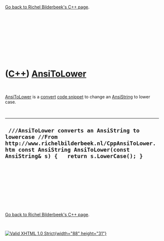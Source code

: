 

[Go back to Richel Bilderbeek's C++ page](Cpp.htm).

 

 

 

 

 

([C++](Cpp.htm)) [AnsiToLower](CppAnsiToLower.htm)
==================================================

 

[AnsiToLower](CppAnsiToLower.htm) is a [convert](CppConvert.htm) [code
snippet](CppCodeSnippets.htm) to change an
[AnsiString](CppAnsiString.htm) to lower case.

 

  ----------------------------------------------------------------------------------------------------------------------------------------------------------------------------------------------
  ` ///AnsiToLower converts an AnsiString to lowercase //From http://www.richelbilderbeek.nl/CppAnsiToLower.htm const AnsiString AnsiToLower(const AnsiString& s) {   return s.LowerCase(); }`
  ----------------------------------------------------------------------------------------------------------------------------------------------------------------------------------------------

 

 

 

 

 

[Go back to Richel Bilderbeek's C++ page](Cpp.htm).



 

[![Valid XHTML 1.0 Strict](valid-xhtml10.png){width="88"
height="31"}](http://validator.w3.org/check?uri=referer)
